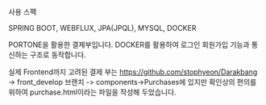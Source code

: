사용 스팩

SPRING BOOT, WEBFLUX, JPA(JPQL), MYSQL, DOCKER

PORTONE을 활용한 결제부입니다. DOCKER를 활용하여 로그인 회원가입 기능과 통신하는 구조로 동작합니다.

실제 Frontend까지 고려된 결제 부는 
https://github.com/stophyeon/Darakbang -> front_develop 브랜치 -> components->Purchases에 있지만 
확인상의 편의를 위하여 purchase.html이라는 파일을 작성해 두었습니다.

